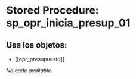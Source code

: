 # Stored Procedure: sp_opr_inicia_presup_01

## Usa los objetos:
- [[opr_presupuesto]]

*No code available.*
